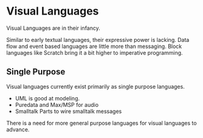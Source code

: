 Visual Languages
======================

Visual Languages are in their infancy.

Similar to early textual languages, their expressive power is lacking.  Data
flow and event based languages are little more than messaging.  Block languages
like Scratch bring it a bit higher to imperative programming.

## Single Purpose

Visual languages currently exist primarily as single purpose languages.  
 * UML is good at modeling.
 * Puredata and Max/MSP for audio
 * Smalltalk Parts to wire smalltalk messages

There is a need for more general purpose languages for visual languages to advance.






